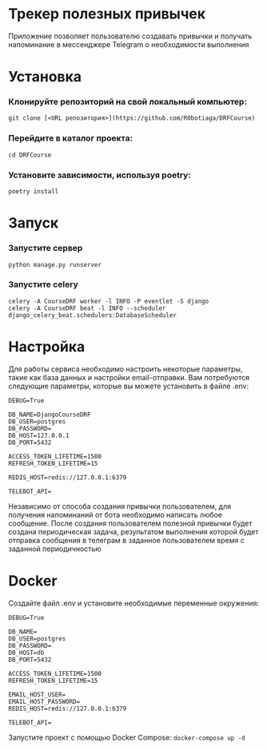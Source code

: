 # Трекер полезных привычек 

Приложение позволяет пользователю создавать привычки и получать напоминание в мессенджере Telegram о необходимости 
выполнения 

# Установка
### Клонируйте репозиторий на свой локальный компьютер:
`git clone [<URL репозитория>](https://github.com/RObotiaga/DRFCourse)`

### Перейдите в каталог проекта:
`cd DRFCourse`

### Установите зависимости, используя poetry:
`poetry install`
# Запуск
### Запустите сервер 
`python manage.py runserver`
### Запустите celery
```
celery -A CourseDRF worker -l INFO -P eventlet -S django
celery -A CourseDRF beat -l INFO --scheduler django_celery_beat.schedulers:DatabaseScheduler
```
# Настройка
Для работы сервиса необходимо настроить некоторые параметры, такие как база данных и настройки email-отправки. Вам потребуются следующие параметры, которые вы можете установить в файле .env:
```
DEBUG=True

DB_NAME=DjangoCourseDRF
DB_USER=postgres
DB_PASSWORD=
DB_HOST=127.0.0.1
DB_PORT=5432

ACCESS_TOKEN_LIFETIME=1500
REFRESH_TOKEN_LIFETIME=15

REDIS_HOST=redis://127.0.0.1:6379

TELEBOT_API=
```
Независимо от способа создания привычки пользователем, для получения напоминаний от бота необходимо написать любое сообщение.
После создания пользователем полезной привычки будет создана периодическая задача, результатом выполнения которой будет 
отправка сообщения в телеграм в заданное пользователем время с заданной периодичностью

# Docker
Создайте файл .env и установите необходимые переменные окружения:
```
DEBUG=True

DB_NAME=
DB_USER=postgres
DB_PASSWORD=
DB_HOST=db
DB_PORT=5432

ACCESS_TOKEN_LIFETIME=1500
REFRESH_TOKEN_LIFETIME=15

EMAIL_HOST_USER=
EMAIL_HOST_PASSWORD=
REDIS_HOST=redis://127.0.0.1:6379

TELEBOT_API=
```
Запустите проект с помощью Docker Compose:
`docker-compose up -d`
